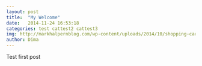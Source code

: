 ```yaml
---
layout: post
title:  "My Welcome"
date:   2014-11-24 16:53:18
categories: test cattest2 cattest3
img: http://markhalpernblog.com/wp-content/uploads/2014/10/shopping-cart-resized-150x150.jpg
author: Dima
---
```

Test first post